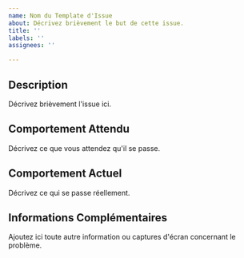 ```yaml
---
name: Nom du Template d'Issue
about: Décrivez brièvement le but de cette issue.
title: ''
labels: ''
assignees: ''

---
```


## Description

Décrivez brièvement l'issue ici.

## Comportement Attendu

Décrivez ce que vous attendez qu'il se passe.

## Comportement Actuel

Décrivez ce qui se passe réellement.

## Informations Complémentaires

Ajoutez ici toute autre information ou captures d'écran concernant le problème.
